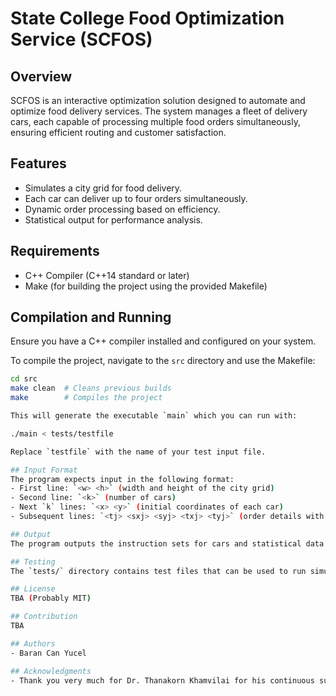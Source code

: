 # State College Food Optimization Service (SCFOS)

## Overview
SCFOS is an interactive optimization solution designed to automate and optimize food delivery services. The system manages a fleet of delivery cars, each capable of processing multiple food orders simultaneously, ensuring efficient routing and customer satisfaction.

## Features
- Simulates a city grid for food delivery.
- Each car can deliver up to four orders simultaneously.
- Dynamic order processing based on efficiency.
- Statistical output for performance analysis.

## Requirements
- C++ Compiler (C++14 standard or later)
- Make (for building the project using the provided Makefile)

## Compilation and Running
Ensure you have a C++ compiler installed and configured on your system.

To compile the project, navigate to the `src` directory and use the Makefile:

```sh
cd src
make clean  # Cleans previous builds
make        # Compiles the project

This will generate the executable `main` which you can run with:

./main < tests/testfile

Replace `testfile` with the name of your test input file.

## Input Format
The program expects input in the following format:
- First line: `<w> <h>` (width and height of the city grid)
- Second line: `<k>` (number of cars)
- Next `k` lines: `<x> <y>` (initial coordinates of each car)
- Subsequent lines: `<tj> <sxj> <syj> <txj> <tyj>` (order details with moment of order `tj`, pickup location `(sxj, syj)`, and drop-off location `(txj, tyj)`)

## Output
The program outputs the instruction sets for cars and statistical data after processing all orders.

## Testing
The `tests/` directory contains test files that can be used to run simulations and assess the performance of the delivery system.

## License
TBA (Probably MIT)

## Contribution
TBA

## Authors
- Baran Can Yucel 

## Acknowledgments
- Thank you very much for Dr. Thanakorn Khamvilai for his continuous support to this project during Fall23 Semester for AERSP-424 Course Project

